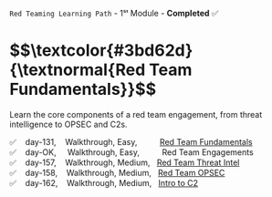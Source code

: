 <code>Red Teaming Learning Path</code> - 1ˢᵗ Module - <strong>Completed</strong> ✅
<h1 align="left"> $$\textcolor{#3bd62d}{\textnormal{Red Team Fundamentals}}$$ </h1>
<p>Learn the core components of a red team engagement, from threat intelligence to OPSEC and C2s.</p>

✅  &nbsp;&nbsp;  day-131, &nbsp;&nbsp; Walkthrough, Easy, &nbsp;&nbsp;&nbsp;&nbsp;&nbsp;&nbsp;&nbsp;&nbsp; [Red Team Fundamentals](https://github.com/RosanaFSS/TryHackMe/blob/Red-Teaming-learning-path/1.1.%20Red%20Team%20Fundamentals.md)<br>
✅  &nbsp;&nbsp;  day-OK, &nbsp;&nbsp;&nbsp; Walkthrough, Easy, &nbsp;&nbsp;&nbsp;&nbsp;&nbsp;&nbsp;&nbsp;&nbsp; Red Team Engagements<br>
✅  &nbsp;&nbsp;  day-157, &nbsp;&nbsp; Walkthrough, Medium, &nbsp; [Red Team Threat Intel](https://github.com/RosanaFSS/TryHackMe/blob/Red-Teaming-learning-path/1.3.%20Red%20Team%20Threat%20Intel.md)<br>
✅  &nbsp;&nbsp;  day-158, &nbsp;&nbsp; Walkthrough, Medium, &nbsp; [Red Team OPSEC](https://github.com/RosanaFSS/TryHackMe/blob/Red-Teaming-learning-path/1.4.%20Red%20Team%20OPSEC.md)<br>
✅  &nbsp;&nbsp;  day-162, &nbsp;&nbsp; Walkthrough, Medium, &nbsp; [Intro to C2](https://github.com/RosanaFSS/TryHackMe/blob/Red-Teaming-learning-path/1.5.%20Intro%20to%20C2.md)<br>
